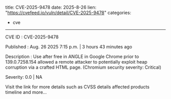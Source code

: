  
title: CVE-2025-9478
date: 2025-8-26
lien: "https://cvefeed.io/vuln/detail/CVE-2025-9478"
categories:
  - cve
---

CVE ID : CVE-2025-9478

Published :  Aug. 26
2025
7:15 p.m. | 3 hours
43 minutes ago

Description : Use after free in ANGLE in Google Chrome prior to 139.0.7258.154 allowed a remote attacker to potentially exploit heap corruption via a crafted HTML page. (Chromium security severity: Critical)

Severity: 0.0 | NA

Visit the link for more details
such as CVSS details
affected products
timeline
and more...
